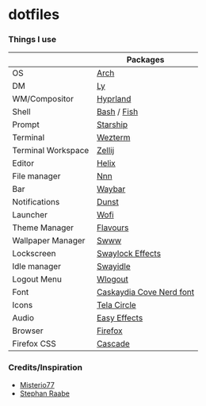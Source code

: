 # dotfiles

### Things I use
|                      | Packages                                                                    | 
| -------------        | --------------------------------------------------------------------------- | 
| OS                   | [Arch](https://archlinux.org/)                                              |
| DM                   | [Ly](https://github.com/fairyglade/ly)                                      | 
| WM/Compositor        | [Hyprland](https://hyprland.org/)                                           | 
| Shell                | [Bash](https://www.gnu.org/software/bash/) / [Fish](https://fishshell.com/) | 
| Prompt               | [Starship](https://starship.rs/)                                            | 
| Terminal             | [Wezterm](https://wezfurlong.org/wezterm/)                                  |
| Terminal Workspace   | [Zellij](https://zellij.dev/)                                               | 
| Editor               | [Helix](https://helix-editor.com/)                                          | 
| File manager         | [Nnn](https://github.com/jarun/nnn)                                         | 
| Bar                  | [Waybar](https://github.com/Alexays/Waybar)                                 | 
| Notifications        | [Dunst](https://github.com/dunst-project/dunst)                             | 
| Launcher             | [Wofi](https://hg.sr.ht/~scoopta/wofi)                                      | 
| Theme Manager        | [Flavours](https://github.com/Misterio77/flavours)                          |
| Wallpaper Manager    | [Swww](https://github.com/Horus645/swww)                                    |
| Lockscreen           | [Swaylock Effects](https://github.com/mortie/swaylock-effects)              | 
| Idle manager         | [Swayidle](https://github.com/swaywm/swayidle)                              | 
| Logout Menu          | [Wlogout](https://github.com/ArtsyMacaw/wlogout)                            |
| Font                 | [Caskaydia Cove Nerd font](https://www.nerdfonts.com/font-downloads)        |
| Icons                | [Tela Circle](https://github.com/vinceliuice/Tela-circle-icon-theme)        |
| Audio                | [Easy Effects](https://github.com/wwmm/easyeffects)                         |
| Browser              | [Firefox](https://mozilla.org/)                                             |
| Firefox CSS          | [Cascade](https://github.com/andreasgrafen/cascade/)                        |


### Credits/Inspiration

- [Misterio77](https://github.com/Misterio77)
- [Stephan Raabe](https://gitlab.com/stephan-raabe)
